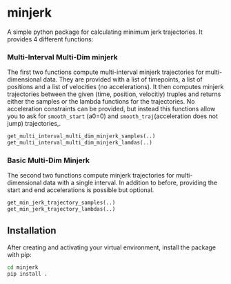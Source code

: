 # minjerk
A simple python package for calculating minimum jerk trajectories. It provides 4 different functions:

### Multi-Interval Multi-Dim minjerk 
The first two functions compute multi-interval minjerk trajectories for multi-dimensional data. 
They are provided with a list of timepoints, a list of positions and a list of velocities (no accelerations). 
It then computes minjerk trajectories between the given (time, position, velocitiy) truples and returns either the samples or the lambda functions for the trajectories.
No acceleration constraints can be provided, but instead this functions allow you to ask for `smooth_start` (a0=0) and `smooth_traj`(acceleration does not jump) trajectories,.
``` python
get_multi_interval_multi_dim_minjerk_samples(..)
get_multi_interval_multi_dim_minjerk_lamdas(..)
```
### Basic Multi-Dim Minjerk
The second two functions compute minjerk trajectories for multi-dimensional data with a single interval.
In addition to before, providing the start and end accelerations is possible but optional.
``` python
get_min_jerk_trajectory_samples(..)
get_min_jerk_trajectory_lambdas(..)
```

## Installation
After creating and activating your virtual environment, install the package with pip:
``` bash
cd minjerk
pip install .
```

